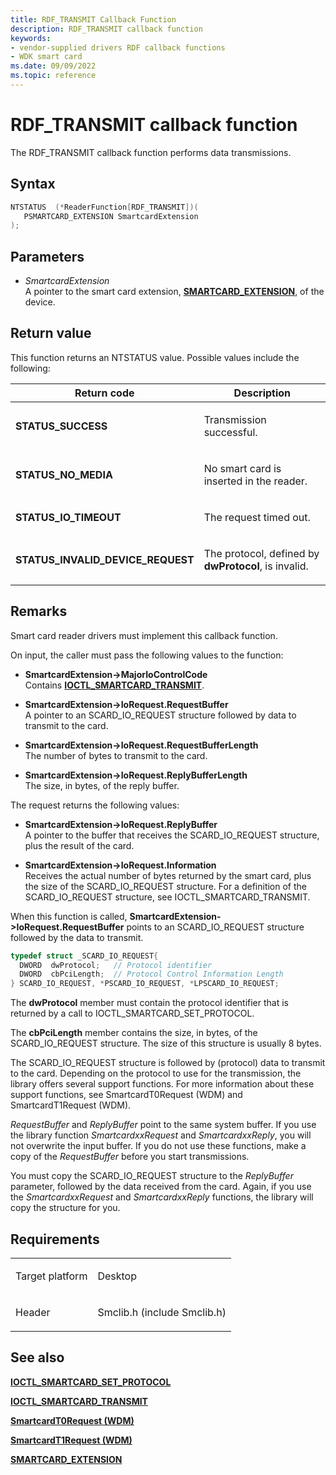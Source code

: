 ```yaml
---
title: RDF_TRANSMIT Callback Function
description: RDF_TRANSMIT callback function
keywords:
- vendor-supplied drivers RDF callback functions
- WDK smart card
ms.date: 09/09/2022
ms.topic: reference
---
```


# RDF\_TRANSMIT callback function

The RDF\_TRANSMIT callback function performs data transmissions.

## Syntax

``` c++
NTSTATUS  (*ReaderFunction[RDF_TRANSMIT])(
   PSMARTCARD_EXTENSION SmartcardExtension
);
```

## Parameters

- *SmartcardExtension*  
    A pointer to the smart card extension, [**SMARTCARD\_EXTENSION**](/windows-hardware/drivers/ddi/smclib/ns-smclib-_smartcard_extension), of the device.

## Return value

This function returns an NTSTATUS value. Possible values include the following:

<table>
<thead>
<tr class="header">
<th>Return code</th>
<th>Description</th>
</tr>
</thead>
<tbody>
<tr class="odd">
<td><strong>STATUS_SUCCESS</strong></td>
<td><p>Transmission successful.</p></td>
</tr>
<tr class="even">
<td><strong>STATUS_NO_MEDIA</strong></td>
<td><p>No smart card is inserted in the reader.</p></td>
</tr>
<tr class="odd">
<td><strong>STATUS_IO_TIMEOUT</strong></td>
<td><p>The request timed out.</p></td>
</tr>
<tr class="even">
<td><strong>STATUS_INVALID_DEVICE_REQUEST</strong></td>
<td><p>The protocol, defined by <strong>dwProtocol</strong>, is invalid.</p></td>
</tr>
</tbody>
</table>

## Remarks

Smart card reader drivers must implement this callback function.

On input, the caller must pass the following values to the function:

  - **SmartcardExtension-\>MajorIoControlCode**  
    Contains [**IOCTL\_SMARTCARD\_TRANSMIT**](/windows-hardware/drivers/ddi/winsmcrd/ni-winsmcrd-ioctl_smartcard_transmit).

  - **SmartcardExtension-\>IoRequest.RequestBuffer**  
    A pointer to an SCARD\_IO\_REQUEST structure followed by data to transmit to the card.

  - **SmartcardExtension-\>IoRequest.RequestBufferLength**  
    The number of bytes to transmit to the card.

  - **SmartcardExtension-\>IoRequest.ReplyBufferLength**  
    The size, in bytes, of the reply buffer.

The request returns the following values:

  - **SmartcardExtension-\>IoRequest.ReplyBuffer**  
    A pointer to the buffer that receives the SCARD\_IO\_REQUEST structure, plus the result of the card.

  - **SmartcardExtension-\>IoRequest.Information**  
    Receives the actual number of bytes returned by the smart card, plus the size of the SCARD\_IO\_REQUEST structure. For a definition of the SCARD\_IO\_REQUEST structure, see IOCTL\_SMARTCARD\_TRANSMIT.

When this function is called, **SmartcardExtension-\>IoRequest.RequestBuffer** points to an SCARD\_IO\_REQUEST structure followed by the data to transmit.

``` c++
typedef struct _SCARD_IO_REQUEST{
  DWORD  dwProtocol;   // Protocol identifier
  DWORD  cbPciLength;  // Protocol Control Information Length
} SCARD_IO_REQUEST, *PSCARD_IO_REQUEST, *LPSCARD_IO_REQUEST;
```

The **dwProtocol** member must contain the protocol identifier that is returned by a call to IOCTL\_SMARTCARD\_SET\_PROTOCOL.

The **cbPciLength** member contains the size, in bytes, of the SCARD\_IO\_REQUEST structure. The size of this structure is usually 8 bytes.

The SCARD\_IO\_REQUEST structure is followed by (protocol) data to transmit to the card. Depending on the protocol to use for the transmission, the library offers several support functions. For more information about these support functions, see SmartcardT0Request (WDM) and SmartcardT1Request (WDM).

*RequestBuffer* and *ReplyBuffer* point to the same system buffer. If you use the library function *SmartcardxxRequest* and *SmartcardxxReply*, you will not overwrite the input buffer. If you do not use these functions, make a copy of the *RequestBuffer* before you start transmissions.

You must copy the SCARD\_IO\_REQUEST structure to the *ReplyBuffer* parameter, followed by the data received from the card. Again, if you use the *SmartcardxxRequest* and *SmartcardxxReply* functions, the library will copy the structure for you.

## Requirements

<table>
<tbody>
<tr class="odd">
<td><p>Target platform</p></td>
<td>Desktop</td>
</tr>
<tr class="even">
<td><p>Header</p></td>
<td>Smclib.h (include Smclib.h)</td>
</tr>
</tbody>
</table>

## See also

[**IOCTL\_SMARTCARD\_SET\_PROTOCOL**](/windows-hardware/drivers/ddi/winsmcrd/ni-winsmcrd-ioctl_smartcard_set_protocol)

[**IOCTL\_SMARTCARD\_TRANSMIT**](/windows-hardware/drivers/ddi/winsmcrd/ni-winsmcrd-ioctl_smartcard_transmit)

[**SmartcardT0Request (WDM)**](https://msdn.microsoft.com/library/ff548965\(v=vs.85\))

[**SmartcardT1Request (WDM)**](https://msdn.microsoft.com/library/ff548969\(v=vs.85\))

[**SMARTCARD\_EXTENSION**](/windows-hardware/drivers/ddi/smclib/ns-smclib-_smartcard_extension)

